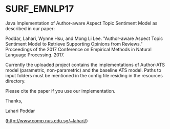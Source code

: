 # SURF_EMNLP17
Java Implementation of Author-aware Aspect Topic Sentiment Model as described in our paper:

Poddar, Lahari, Wynne Hsu, and Mong Li Lee. "Author-aware Aspect Topic Sentiment Model to Retrieve Supporting Opinions from Reviews." Proceedings of the 2017 Conference on Empirical Methods in Natural Language Processing. 2017.

Currently the uploaded project contains the implementations of Author-ATS model (parametric, non-parametric) and the baseline ATS model. Paths to input folders must be mentioned in the config file residing in the resources directory.

Please cite the paper if you use our implementation. 

Thanks,


Lahari Poddar

(http://www.comp.nus.edu.sg/~lahari/)
